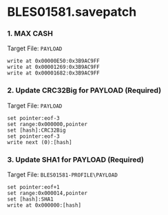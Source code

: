 # BLES01581.savepatch

### 1. MAX CASH

Target File: `PAYLOAD`

```
write at 0x00000E50:0x3B9AC9FF
write at 0x00001269:0x3B9AC9FF
write at 0x00001682:0x3B9AC9FF
```

### 2. Update CRC32Big for PAYLOAD (Required)

Target File: `PAYLOAD`

```
set pointer:eof-3
set range:0x000000,pointer
set [hash]:CRC32Big
set pointer:eof-3
write next (0):[hash]
```

### 3. Update SHA1 for PAYLOAD (Required)

Target File: `BLES01581-PROFILE\PAYLOAD`

```
set pointer:eof+1
set range:0x000014,pointer
set [hash]:SHA1
write at 0x000000:[hash]
```

